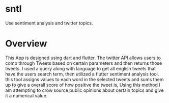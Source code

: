 # sntl

Use sentiment analysis and twitter topics.

# Overview

This App is designed using dart and flutter. The twitter API allows users to comb through
Tweets based on certain parameters and then returns those tweets. I used a query along with language
to get all english tweets that have the users search term, then utilized a flutter sentiment analysis tool.
this tool assigns values to each word in the selected tweets and sums them up to give a overall score of how positive the tweet is,
Using this method I am attempting to crow source public opinions about certain topics and give it a numerical value.

